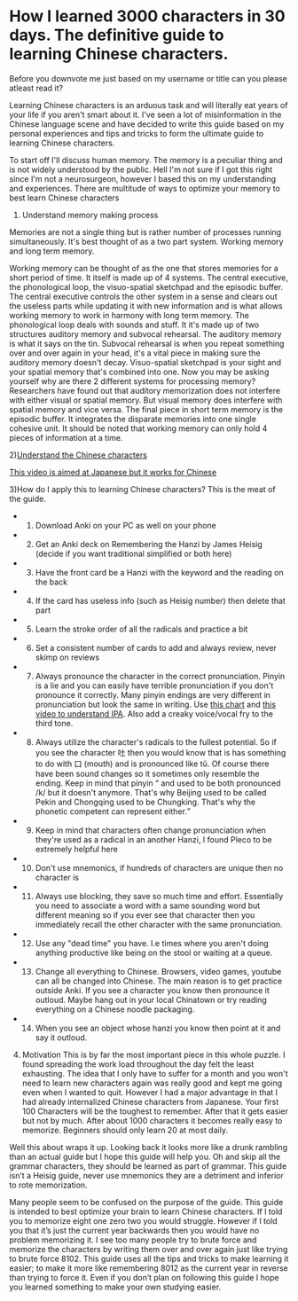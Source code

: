 # How I learned 3000 characters in 30 days. The definitive guide to learning Chinese characters.

Before you downvote me just based on my username or title can you please atleast read it?

Learning Chinese characters is an arduous task and will literally eat years of your life if you aren't smart about it. I've seen a lot of misinformation in the Chinese language scene and have decided to write this guide based on my personal experiences and tips and tricks to form the ultimate guide to learning Chinese characters.

To start off I'll discuss human memory. The memory is a peculiar thing and is not widely understood by the public. Hell I'm not sure if I got this right since I'm not a neurosurgeon, however I based this on my understanding and experiences. There are multitude of ways to optimize your memory to best learn Chinese characters

1) Understand memory making process

Memories are not a single thing but is rather number of processes running simultaneously. It's best thought of as a two part system. Working memory and long term memory.

Working memory can be thought of as the one that stores memories for a short period of time. It itself is made up of 4 systems. The central executive, the phonological loop, the visuo-spatial sketchpad and the episodic buffer. The central executive controls the other system in a sense and clears out the useless parts while updating it with new information and is what allows working memory to work in harmony with long term memory. The phonological loop deals with sounds and stuff. It it's made up of two structures auditory memory and subvocal rehearsal. The auditory memory is what it says on the tin. Subvocal rehearsal is when you repeat something over and over again in your head, it's a vital piece in making sure the auditory memory doesn't decay. Visuo-spatial sketchpad is your sight and your spatial memory that's combined into one. Now you may be asking yourself why are there 2 different systems for processing memory? Researchers have found out that auditory memorization does not interfere with either visual or spatial memory. But visual memory does interfere with spatial memory and vice versa. The final piece in short term memory is the episodic buffer. It integrates the disparate memories into one single cohesive unit. It should be noted that working memory can only hold 4 pieces of information at a time.

2)[Understand the Chinese characters](https://www.hackingchinese.com/phonetic-components-part-1-the-key-to-80-of-all-chinese-characters)

[This video is aimed at Japanese but it works for Chinese](https://www.youtube.com/watch?v=HOj4zOcNdak)

3)How do I apply this to learning Chinese characters? This is the meat of the guide.

- 1) Download Anki on your PC as well on your phone
    
- 2) Get an Anki deck on Remembering the Hanzi by James Heisig (decide if you want traditional simplified or both here)
    
- 3) Have the front card be a Hanzi with the keyword and the reading on the back
    
- 4) If the card has useless info (such as Heisig number) then delete that part
    
- 5) Learn the stroke order of all the radicals and practice a bit
    
- 6) Set a consistent number of cards to add and always review, never skimp on reviews
    
- 7) Always pronounce the character in the correct pronunciation. Pinyin is a lie and you can easily have terrible pronunciation if you don't pronounce it correctly. Many pinyin endings are very different in pronunciation but look the same in writing. Use [this chart](https://en.wikipedia.org/wiki/Standard_Chinese_phonology#Vowels) and [this video to understand IPA](https://www.youtube.com/watch?v=xMEFr7ghMTg&index=2&list=PLduA6tsl3gygfiWmGAhhHb4-HAqP6I63l). Also add a creaky voice/vocal fry to the third tone.
    
- 8) Always utilize the character's radicals to the fullest potential. So if you see the character 吐 then you would know that is has something to do with 口 (mouth) and is pronounced like tǔ. Of course there have been sound changes so it sometimes only resemble the ending. Keep in mind that pinyin <q> and <j> used to be both pronounced /k/ but it doesn't anymore. That's why Beijing used to be called Pekin and Chongqing used to be Chungking. That's why the phonetic competent can represent either.
    
- 9) Keep in mind that characters often change pronunciation when they're used as a radical in an another Hanzi, I found Pleco to be extremely helpful here
    
- 10) Don't use mnemonics, if hundreds of characters are unique then no character is
    
- 11) Always use blocking, they save so much time and effort. Essentially you need to associate a word with a same sounding word but different meaning so if you ever see that character then you immediately recall the other character with the same pronunciation.
    
- 12) Use any "dead time" you have. I.e times where you aren't doing anything productive like being on the stool or waiting at a queue.
    
- 13) Change all everything to Chinese. Browsers, video games, youtube can all be changed into Chinese. The main reason is to get practice outside Anki. If you see a character you know then pronounce it outloud. Maybe hang out in your local Chinatown or try reading everything on a Chinese noodle packaging.
    
- 14) When you see an object whose hanzi you know then point at it and say it outloud.
    

4) Motivation This is by far the most important piece in this whole puzzle. I found spreading the work load throughout the day felt the least exhausting. The idea that I only have to suffer for a month and you won't need to learn new characters again was really good and kept me going even when I wanted to quit. However I had a major advantage in that I had already internalized Chinese characters from Japanese. Your first 100 Characters will be the toughest to remember. After that it gets easier but not by much. After about 1000 characters it becomes really easy to memorize. Beginners should only learn 20 at most daily.

Well this about wraps it up. Looking back it looks more like a drunk rambling than an actual guide but I hope this guide will help you. Oh and skip all the grammar characters, they should be learned as part of grammar. This guide isn’t a Heisig guide, never use mnemonics they are a detriment and inferior to rote memorization.

Many people seem to be confused on the purpose of the guide. This guide is intended to best optimize your brain to learn Chinese characters. If I told you to memorize eight one zero two you would struggle. However if I told you that it’s just the current year backwards then you would have no problem memorizing it. I see too many people try to brute force and memorize the characters by writing them over and over again just like trying to brute force 8102. This guide uses all the tips and tricks to make learning it easier; to make it more like remembering 8012 as the current year in reverse than trying to force it. Even if you don’t plan on following this guide I hope you learned something to make your own studying easier.